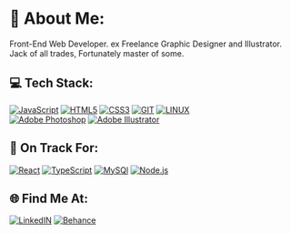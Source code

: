 
# 💫 About Me:
Front-End Web Developer. ex Freelance Graphic Designer and Illustrator.
<br> Jack of all trades, Fortunately master of some.


## 💻 Tech Stack:
[![JavaScript](https://img.shields.io/badge/javascript-%23323330.svg?style=for-the-badge&logo=javascript&logoColor=%23F7DF1E)](#) [![HTML5](https://img.shields.io/badge/html5-%23E34F26.svg?style=for-the-badge&logo=html5&logoColor=white)](#) [![CSS3](https://img.shields.io/badge/css3-%231572B6.svg?style=for-the-badge&logo=css3&logoColor=white)](#) [![GIT](https://img.shields.io/badge/Git-fc6d26?style=for-the-badge&logo=git&logoColor=white)](#) [![LINUX](https://img.shields.io/badge/Linux-FCC624?style=for-the-badge&logo=linux&logoColor=black)](#) <br>
[![Adobe Photoshop](https://img.shields.io/badge/adobe%20photoshop-%2331A8FF.svg?style=for-the-badge&logo=adobe%20photoshop&logoColor=white)](#) [![Adobe Illustrator](https://img.shields.io/badge/adobe%20illustrator-%23FF9A00.svg?style=for-the-badge&logo=adobe%20illustrator&logoColor=white)](#)

## 📖 On Track For:
[![React](https://img.shields.io/badge/react-%2320232a.svg?style=for-the-badge&logo=react&logoColor=%2361DAFB)](#) [![TypeScript](https://img.shields.io/badge/typescript-3178C6.svg?style=for-the-badge&logo=typescript&logoColor=white)](#) [![MySQl](https://img.shields.io/badge/MySql-4479A1?style=for-the-badge&logo=mysql&logoColor=white)](#) [![Node.js](https://img.shields.io/badge/Node%20js-292929?style=for-the-badge&logo=node.js&logoColor=#83be08)](#)

## 🌐 Find Me At:
[![LinkedIN](https://img.shields.io/badge/Linkedin-0A66C2?logo=linkedin&logoColor=white)](https://www.linkedin.com/in/georgeezzatt/) [![Behance](https://img.shields.io/badge/Behance-1769ff?logo=behance&logoColor=white)](https://behance.net/99gek) 



